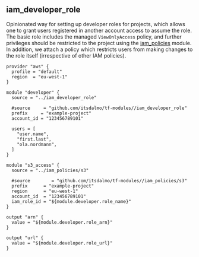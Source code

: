 ## iam\_developer\_role

Opinionated way for setting up developer roles for projects, which allows one to grant users registered in another
account access to assume the role. The basic role includes the managed `ViewOnlyAccess` policy, and further privileges
should be restricted to the project using the [iam\_policies](../iam_policies/readme.md) module. In addition,
we attach a policy which restricts users from making changes to the role itself (irrespective of other IAM policies).

```hcl
provider "aws" {
  profile = "default"
  region  = "eu-west-1"
}

module "developer" {
  source = "../iam_developer_role"

  #source     = "github.com/itsdalmo/tf-modules//iam_developer_role"
  prefix     = "example-project"
  account_id = "123456789101"

  users = [
    "user.name",
    "first.last",
    "ola.nordmann",
  ]
}

module "s3_access" {
  source = "../iam_policies/s3"

  #source        = "github.com/itsdalmo/tf-modules//iam_policies/s3"
  prefix      = "example-project"
  region      = "eu-west-1"
  account_id  = "123456789101"
  iam_role_id = "${module.developer.role_name}"
}

output "arn" {
  value = "${module.developer.role_arn}"
}

output "url" {
  value = "${module.developer.role_url}"
}
```
